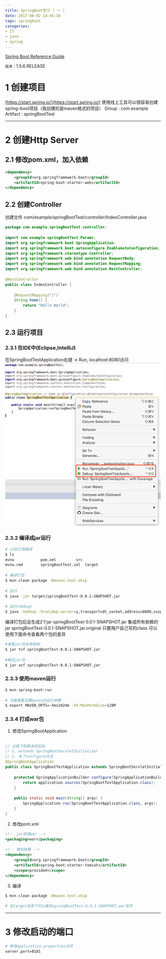 ```yaml
---
title: SpringBoot学习 ( 一 )
date: 2017-08-02 14:45:14
tags: springboot
categories:
- IT
- java
- spring
---
```


<!-- toc -->

[Spring Boot Reference Guide](https://docs.spring.io/spring-boot/docs/current/reference/htmlsingle/)


`版本：`1.5.6.RELEASE

# 1 创建项目
[https://start.spring.io/](https://start.spring.io/) 使用线上工具可以很容易创建spring-boot项目（我创建的是maven格式的项目）
Group :  com.example
Artifact : springBootTest

----

# 2 创建Http Server
## 2.1 修改pom.xml，加入依赖
```xml
<dependency>
    <groupId>org.springframework.boot</groupId>
    <artifactId>spring-boot-starter-web</artifactId>
</dependency>
```

## 2.2 创建Controller
创建文件 com/example/springBootTest/controller/IndexController.java
```java
package com.example.springBootTest.controller;

import com.example.springBootTest.Params;
import org.springframework.boot.SpringApplication;
import org.springframework.boot.autoconfigure.EnableAutoConfiguration;
import org.springframework.stereotype.Controller;
import org.springframework.web.bind.annotation.RequestBody;
import org.springframework.web.bind.annotation.RequestMapping;
import org.springframework.web.bind.annotation.RestController;

@RestController
public class IndexController {

    @RequestMapping("/")
    String home() {
        return "Hello World";
    }
}

```

## 2.3 运行项目
### 2.3.1 在IDE中(Eclipse,IntelliJ)
在SpringBootTestApplication右键 -> Run, localhost:8080访问
![](SpringBoot学习（一）/01.png)

### 2.3.2 编译成jar运行
```bash
# cd到工程路径
$ ls
mvnw			pom.xml			src
mvnw.cmd		springBootTest.iml	target

# 编译打包
$ mvn clean package -Dmaven.test.skip

# 运行
$ java -jar target/springBootTest-0.0.1-SNAPSHOT.jar

# 运行(debug)
$ java -Xdebug -Xrunjdwp:server=y,transport=dt_socket,address=8000,suspend=n -jar target/springBootTest-0.0.1-SNAPSHOT.jar

```
编译打包后会生成2个jar 
springBootTest-0.0.1-SNAPSHOT.jar 集成所有依赖的jar
springBootTest-0.0.1-SNAPSHOT.jar.original 只要用户自己写的class
可以使用下面命令查看两个包的差异
```bash
#查看jar的目录结构
$ jar tvf springBootTest-0.0.1-SNAPSHOT.jar 

#解压jar包
$ jar xvf springBootTest-0.0.1-SNAPSHOT.jar 
```

### 2.3.3 使用maven运行
```bash
$ mvn spring-boot:run

# 可能需要设置maven的运行参数
$ export MAVEN_OPTS=-Xmx1024m -XX:MaxPermSize=128M
```

### 2.3.4 打成war包
1. 修改SpringBootApplication
```java

// 注意下和原本的区别
// 1. extends SpringBootServletInitializer
// 2. 多了configure方法
@SpringBootApplication
public class SpringBootTestApplication extends SpringBootServletInitializer {

	protected SpringApplicationBuilder configure(SpringApplicationBuilder application) {
		return application.sources(SpringBootTestApplication.class);
	}

	public static void main(String[] args) {
		SpringApplication.run(SpringBootTestApplication.class, args);
	}
}
```

2. 修改pom.xml
```xml
<!-- jar改成war -->
<packaging>war</packaging>

<!-- 增加依赖 -->
<dependency>
    <groupId>org.springframework.boot</groupId>
    <artifactId>spring-boot-starter-tomcat</artifactId>
    <scope>provided</scope>
</dependency>

```

3. 编译
```bash
$ mvn clean package -Dmaven.test.skip

# 在target目录下可以看到springBootTest-0.0.1-SNAPSHOT.war文件
```

----
# 3 修改启动的端口
```bash
# 修改application.properties文件
server.port=8181
```